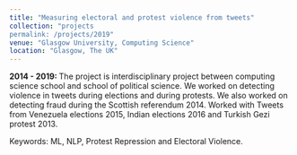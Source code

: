 ```yaml
---
title: "Measuring electoral and protest violence from tweets"
collection: "projects
permalink: /projects/2019"
venue: "Glasgow University, Computing Science"
location: "Glasgow, The UK"
---
```

<b>2014 - 2019: </b>
The project is interdisciplinary project between computing science school and school of political science.
    We worked on detecting violence in tweets during elections and during protests.
    We also worked on detecting fraud during the Scottish referendum 2014.
    Worked with Tweets from Venezuela elections 2015, Indian elections 2016
    and Turkish Gezi protest 2013.

Keywords: ML, NLP, Protest Repression and Electoral Violence.
